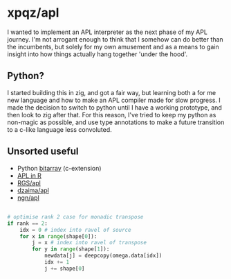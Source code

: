 # xpqz/apl 

I wanted to implement an APL interpreter as the next phase of my APL journey. I'm not arrogant enough to think that I somehow can do better than the incumbents, but solely for my own amusement and as a means to gain insight into how things actually hang together 'under the hood'.

## Python?

I started building this in zig, and got a fair way, but learning both a for me new language and how to make an APL compiler made for slow progress. I made the decision to switch to python until I have a working prototype, and then look to zig after that. For this reason, I've tried to keep my python as non-magic as possible, and use type annotations to make a future transition to a c-like language less convoluted. 

## Unsorted useful

* Python [bitarray](https://pypi.org/project/bitarray/) (c-extension)
* [APL in R](https://bookdown.org/jandeleeuw6/apl/core.html)
* [RGS/apl](https://mathspp.com/blog/lsbasi-apl-part1)
* [dzaima/apl](https://github.com/dzaima/APL)
* [ngn/apl](https://github.com/abrudz/ngn-apl)

## 

```python
# optimise rank 2 case for monadic transpose
if rank == 2:
    idx = 0 # index into ravel of source
    for x in range(shape[0]):
        j = x # index into ravel of transpose
        for y in range(shape[1]):
            newdata[j] = deepcopy(omega.data[idx])
            idx += 1
            j += shape[0]
```